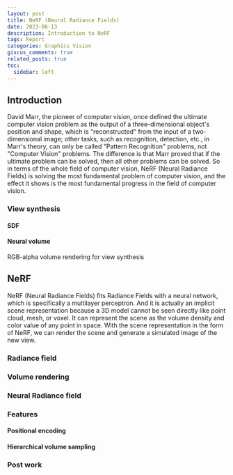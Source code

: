 ```yaml
---
layout: post
title: NeRF (Neural Radiance Fields)
date: 2023-06-13
description: Introduction to NeRF
tags: Report
categories: Graphics Vision
giscus_comments: true
related_posts: true
toc:
  sidebar: left
---
```

## Introduction

David Marr, the pioneer of computer vision, once defined the ultimate computer vision problem as the output of a three-dimensional object's position and shape, which is "reconstructed" from the input of a two-dimensional image; other tasks, such as recognition, detection, etc., in Marr's theory, can only be called "Pattern Recognition" problems, not "Computer Vision" problems. The difference is that Marr proved that if the ultimate problem can be solved, then all other problems can be solved. So in terms of the whole field of computer vision, NeRF (Neural Radiance Fields) is solving the most fundamental problem of computer vision, and the effect it shows is the most fundamental progress in the field of computer vision.

### View synthesis

#### SDF

#### Neural volume

RGB-alpha volume rendering for view synthesis

## NeRF

NeRF (Neural Radiance Fields) fits Radiance Fields with a neural network, which is specifically a multilayer perceptron. And it is actually an implicit scene representation because a 3D model cannot be seen directly like point cloud, mesh, or voxel. It can represent the scene as the volume density and color value of any point in space. With the scene representation in the form of NeRF, we can render the scene and generate a simulated image of the new view.

### Radiance field

### Volume rendering

### Neural Radiance field

### Features

#### Positional encoding

#### Hierarchical volume sampling

### Post work
